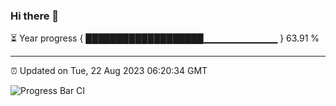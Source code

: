 ### Hi there 👋

⏳ Year progress { ███████████████████▁▁▁▁▁▁▁▁▁▁▁ } 63.91 %

---

⏰ Updated on Tue, 22 Aug 2023 06:20:34 GMT

![Progress Bar CI](https://github.com/ZhaoGui/ZhaoGui/workflows/Progress%20Bar%20CI/badge.svg)
